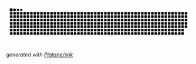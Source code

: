 <picture>
  <source media="(prefers-color-scheme: dark)" srcset="https://raw.githubusercontent.com/tha-is/tha-is/output/github-contribution-grid-snake-dark.svg">
  <source media="(prefers-color-scheme: light)" srcset="https://raw.githubusercontent.com/vhleao/vhleao/output/github-contribution-grid-snake.svg">
  <img alt="github contribution grid snake animation" src="https://raw.githubusercontent.com/vhleao/vhleao/output/github-contribution-grid-snake.svg">
</picture>

_generated with [Platane/snk](https://github.com/Platane/snk)_
